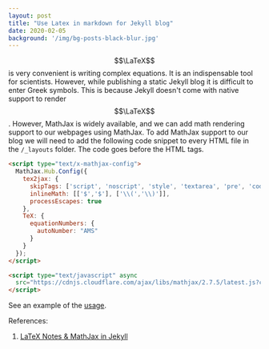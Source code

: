 ```yaml
---
layout: post
title: "Use Latex in markdown for Jekyll blog"
date: 2020-02-05
background: '/img/bg-posts-black-blur.jpg'
---
```

$$\LaTeX$$ is very convenient is writing complex equations. It is an indispensable tool for 
scientists. However, while publishing a static Jekyll blog it is difficult to enter Greek symbols.
This is because Jekyll doesn't come with native support to render $$\LaTeX$$. However, MathJax is 
widely available, and we can add math rendering support to our webpages using MathJax. To add 
MathJax support to our blog we will need to add the following code snippet to every HTML file in the 
`/_layouts` folder. The code goes before the HTML tags.

```html
<script type="text/x-mathjax-config">
  MathJax.Hub.Config({
    tex2jax: {
      skipTags: ['script', 'noscript', 'style', 'textarea', 'pre', 'code'],
      inlineMath: [['$','$'], ['\\(','\\)']],
      processEscapes: true
    },
    TeX: {
      equationNumbers: {
        autoNumber: "AMS"
      }
    }
  });
</script>

<script type="text/javascript" async
  src="https://cdnjs.cloudflare.com/ajax/libs/mathjax/2.7.5/latest.js?config=TeX-AMS_CHTML">
</script>
```

See an example of the 
[usage](https://github.com/j3soon/minimal-mistakes-template/blob/master/_includes/scripts.html).

References:
1. [LaTeX Notes & MathJax in Jekyll](http://rangerway.com/way/latex-note-and-jekyll)